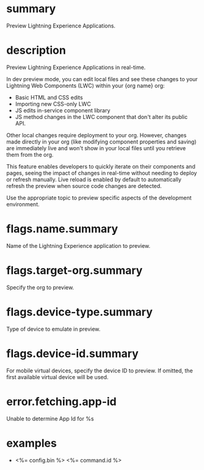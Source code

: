 # summary

Preview Lightning Experience Applications.

# description

Preview Lightning Experience Applications in real-time.

In dev preview mode, you can edit local files and see these changes to your Lightning Web Components (LWC) within your {org name} org:

- Basic HTML and CSS edits
- Importing new CSS-only LWC
- JS edits in-service component library
- JS method changes in the LWC component that don't alter its public API.

Other local changes require deployment to your org. However, changes made directly in your org (like modifying component properties and saving) are immediately live and won't show in your local files until you retrieve them from the org.

This feature enables developers to quickly iterate on their components and pages, seeing the impact of changes in real-time without needing to deploy or refresh manually. Live reload is enabled by default to automatically refresh the preview when source code changes are detected.

Use the appropriate topic to preview specific aspects of the development environment.

# flags.name.summary

Name of the Lightning Experience application to preview.

# flags.target-org.summary

Specify the org to preview.

# flags.device-type.summary

Type of device to emulate in preview.

# flags.device-id.summary

For mobile virtual devices, specify the device ID to preview. If omitted, the first available virtual device will be used.

# error.fetching.app-id

Unable to determine App Id for %s

# examples

- <%= config.bin %> <%= command.id %>
